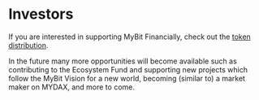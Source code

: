 # Investors

If you are interested in supporting MyBit Financially, check out the [token distribution](https://td.mybit.io).

In the future many more opportunities will become available such as contributing to the Ecosystem Fund and supporting new projects which follow the MyBit Vision for a new world, becoming \(similar to\) a market maker on MYDAX, and more to come.


